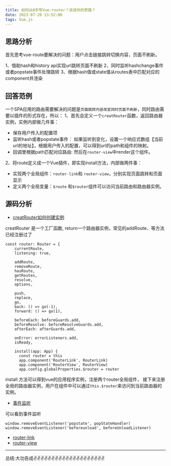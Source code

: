 ```yaml
---
title: 如何从0手写Vue-router？说说你的思路？
date: 2023-07-20 13:52:00
tags: Vue.js
---
```


<meta name="referrer" content="no-referrer"/>

## 思路分析
首先思考vue-route要解决的问题：用户点击链接跳转切换内容，页面不刷新。

1、借助hash和history api实现url跳转页面不刷新
2、同时监听hashchange事件或者popstate事件处理跳转
3、根据hash值或state值从routes表中匹配对应的component并渲染

## 回答范例
一个SPA应用的路由需要解决的问题是`页面跳转内容改变同时页面不刷新`，同时路由需要以插件的形式存在，所以：
1、首先会定义一个`creatRouter`函数，返回路由器实例，实例内部做几件事：
* 保存用户传入的配置项
* 监听hash或者popstate事件： 如果监听到变化，设置一个响应式数组【当前url的地址】，根据用户传入的配置，可以得到url的path和组件的映射。
* 回调里根据path匹配对应路由: 然后在`router-view`中render这个组件。

2、将route定义成一个Vue插件，即实现install方法，内部做两件事：
* 实现两个全局组件：`router-link`和 `router-view`，分别实现页面跳转和页面显示
* 定义两个全局变量：`$route` 和`$router`组件可以访问当前路由和路由器实例。


## 源码分析

* [creatRouter如何创建实例](https://github1s.com/vuejs/router/blob/HEAD/packages/router/src/router.ts#L355-L356)

creatRouter 是一个工厂函数, return一个路由器实例，常见的addRoute、等方法已经注册过了
```
const router: Router = {
    currentRoute,
    listening: true,

    addRoute,
    removeRoute,
    hasRoute,
    getRoutes,
    resolve,
    options,

    push,
    replace,
    go,
    back: () => go(-1),
    forward: () => go(1),

    beforeEach: beforeGuards.add,
    beforeResolve: beforeResolveGuards.add,
    afterEach: afterGuards.add,

    onError: errorListeners.add,
    isReady,

    install(app: App) {
      const router = this
      app.component('RouterLink', RouterLink)
      app.component('RouterView', RouterView)
      app.config.globalProperties.$router = router
```
install 方法可以得到vue的应用程序实例，注册两个router全局组件， 接下来注册全局的路由器实例，用户在组件中可以通过`this.$router`来访问到当前路由器的实例。

* [事件监听](https://github1s.com/vuejs/router/blob/HEAD/packages/router/src/history/html5.ts)

可以看到事件监听
```
window.removeEventListener('popstate', popStateHandler)
window.removeEventListener('beforeunload', beforeUnloadListener)
```
* [router-link](https://github1s.com/vuejs/router/blob/HEAD/packages/router/src/RouterLink.ts)
* [router-view](https://github1s.com/vuejs/router/blob/HEAD/packages/router/src/RouterView.ts)

---
总结:大功告成✌️✌️✌️✌️✌️✌️✌️✌️✌️✌️✌️✌️✌️✌️✌️✌️✌️✌️✌️✌️

